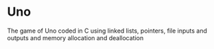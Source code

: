 # Uno
The game of Uno coded in C using linked lists, pointers, file inputs and outputs and memory allocation and deallocation
